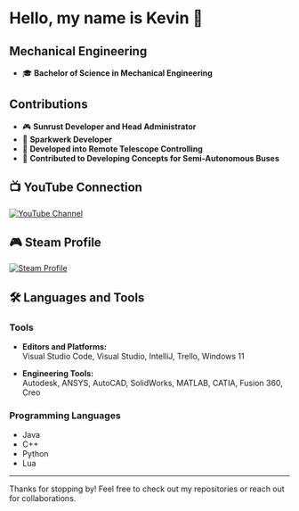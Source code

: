 # Hello, my name is Kevin 👋

## Mechanical Engineering
- 🎓 **Bachelor of Science in Mechanical Engineering**

## Contributions
- 🎮 **Sunrust Developer and Head Administrator**  
- 🌟 **Sparkwerk Developer**  
- 🔭 **Developed into Remote Telescope Controlling**  
- 🚌 **Contributed to Developing Concepts for Semi-Autonomous Buses**  

## 📺 YouTube Connection
[![YouTube Channel](https://img.shields.io/badge/YouTube-Subscribe-red?style=for-the-badge&logo=youtube)](https://www.youtube.com/@Kevdu)

## 🎮 Steam Profile
[![Steam Profile](https://img.shields.io/badge/Steam-View_Profile-blue?style=for-the-badge&logo=steam)](https://steamcommunity.com/id/Kevdu/)

## 🛠️ Languages and Tools

### Tools
- **Editors and Platforms:**  
  Visual Studio Code, Visual Studio, IntelliJ, Trello, Windows 11  

- **Engineering Tools:**  
  Autodesk, ANSYS, AutoCAD, SolidWorks, MATLAB, CATIA, Fusion 360, Creo  

### Programming Languages
- Java
- C++
- Python
- Lua

---

Thanks for stopping by! Feel free to check out my repositories or reach out for collaborations.
